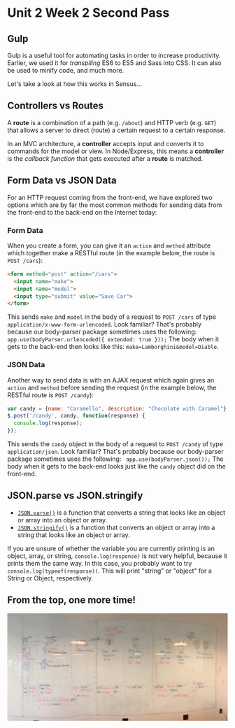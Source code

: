 # Unit 2 Week 2 Second Pass

## Gulp

Gulp is a useful tool for automating tasks in order to increase productivity. Earlier, we used it for *transpiling* ES6 to ES5 and Sass into CSS.  It can also be used to minify code, and much more.

Let's take a look at how this works in Sensus...

## Controllers vs Routes

A **route** is a combination of a path (e.g. `/about`) and HTTP verb (e.g. `GET`) that allows a server to direct (route) a certain request to a certain response.

In an MVC architecture, a **controller** accepts input and converts it to commands for the model or view.  In Node/Express, this means a **controller** is the *callback function* that gets executed after a **route** is matched.

## Form Data vs JSON Data

For an HTTP request coming from the front-end, we have explored two options which are by far the most common methods for sending data from the front-end to the back-end on the Internet today:

### Form Data

When you create a form, you can give it an `action` and `method` attribute which together make a RESTful route (in the example below, the route is `POST /cars`):

```html
<form method="post" action="/cars">
  <input name="make">
  <input name="model">
  <input type="submit" value="Save Car">
</form>
```

This sends `make` and `model` in the body of a request to `POST /cars` of type `application/x-www-form-urlencoded`.  Look familiar?  That's probably because our body-parser package sometimes uses the following: `app.use(bodyParser.urlencoded({ extended: true }));`  The body when it gets to the back-end then looks like this: `make=Lamborghini&model=Diablo`.

### JSON Data

Another way to send data is with an AJAX request which again gives an `action` and `method` before sending the request (in the example below, the RESTful route is `POST /candy`):

```js
var candy = {name: "Caramello", description: "Chocolate with Caramel"}
$.post('/candy', candy, function(response) {
  console.log(response);
});
```

This sends the `candy` object in the body of a request to `POST /candy` of type `application/json`.  Look familiar?  That's probably because our body-parser package sometimes uses the following: ` app.use(bodyParser.json());`  The body when it gets to the back-end looks just like the `candy` object did on the front-end.

## JSON.parse vs JSON.stringify

- [`JSON.parse()`](https://developer.mozilla.org/en-US/docs/Web/JavaScript/Reference/Global_Objects/JSON/parse) is a function that converts a string that looks like an object or array into an object or array.
- [`JSON.stringify()`](https://developer.mozilla.org/en-US/docs/Web/JavaScript/Reference/Global_Objects/JSON/stringify) is a function that converts an object or array into a string that looks like an object or array.

If you are unsure of whether the variable you are currently printing is an object, array, or string, `console.log(response)` is not very helpful, because it prints them the same way.  In this case, you probably want to try `console.log(typeof(response))`.  This will print "string" or "object" for a String or Object, respectively.

## From the top, one more time!

![](fullStack.jpg)

